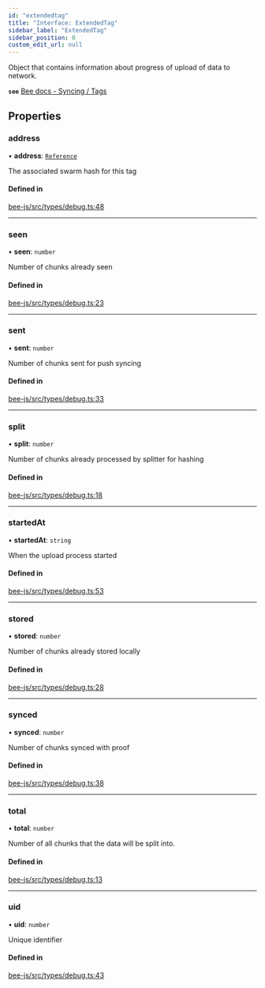 ```yaml
---
id: "extendedtag"
title: "Interface: ExtendedTag"
sidebar_label: "ExtendedTag"
sidebar_position: 0
custom_edit_url: null
---
```


Object that contains information about progress of upload of data to network.

**`see`** [Bee docs - Syncing / Tags](https://docs.ethswarm.org/docs/access-the-swarm/syncing)

## Properties

### address

• **address**: [`Reference`](../types/reference.md)

The associated swarm hash for this tag

#### Defined in

[bee-js/src/types/debug.ts:48](https://github.com/ethersphere/bee-js/blob/ae6a776/src/types/debug.ts#L48)

___

### seen

• **seen**: `number`

Number of chunks already seen

#### Defined in

[bee-js/src/types/debug.ts:23](https://github.com/ethersphere/bee-js/blob/ae6a776/src/types/debug.ts#L23)

___

### sent

• **sent**: `number`

Number of chunks sent for push syncing

#### Defined in

[bee-js/src/types/debug.ts:33](https://github.com/ethersphere/bee-js/blob/ae6a776/src/types/debug.ts#L33)

___

### split

• **split**: `number`

Number of chunks already processed by splitter for hashing

#### Defined in

[bee-js/src/types/debug.ts:18](https://github.com/ethersphere/bee-js/blob/ae6a776/src/types/debug.ts#L18)

___

### startedAt

• **startedAt**: `string`

When the upload process started

#### Defined in

[bee-js/src/types/debug.ts:53](https://github.com/ethersphere/bee-js/blob/ae6a776/src/types/debug.ts#L53)

___

### stored

• **stored**: `number`

Number of chunks already stored locally

#### Defined in

[bee-js/src/types/debug.ts:28](https://github.com/ethersphere/bee-js/blob/ae6a776/src/types/debug.ts#L28)

___

### synced

• **synced**: `number`

Number of chunks synced with proof

#### Defined in

[bee-js/src/types/debug.ts:38](https://github.com/ethersphere/bee-js/blob/ae6a776/src/types/debug.ts#L38)

___

### total

• **total**: `number`

Number of all chunks that the data will be split into.

#### Defined in

[bee-js/src/types/debug.ts:13](https://github.com/ethersphere/bee-js/blob/ae6a776/src/types/debug.ts#L13)

___

### uid

• **uid**: `number`

Unique identifier

#### Defined in

[bee-js/src/types/debug.ts:43](https://github.com/ethersphere/bee-js/blob/ae6a776/src/types/debug.ts#L43)
